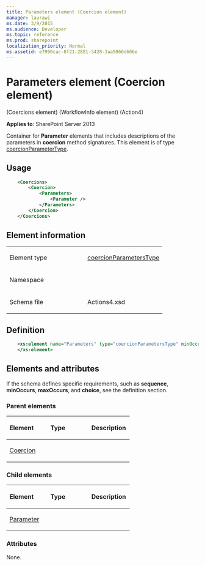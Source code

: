 ```yaml
---
title: Parameters element (Coercion element)
manager: laurawi
ms.date: 3/9/2015
ms.audience: Developer
ms.topic: reference
ms.prod: sharepoint
localization_priority: Normal
ms.assetid: e7990cac-8f21-2881-3428-3aa9866d666e
---
```


# Parameters element (Coercion element) 

(Coercions element) (WorkflowInfo element) (Action4)

**Applies to**: SharePoint Server 2013

Container for **Parameter** elements that includes descriptions of the parameters in **coercion** method signatures. This element is of type [coercionParameterType](coercionparameterstype-complextype-action4.md).

## Usage

```XML
    <Coercions>
        <Coercion>
            <Parameters>
                <Parameter />
            </Parameters>
        </Coercion>
    </Coercions>
```

## Element information

<table>
<colgroup>
<col width="50%" />
<col width="50%" />
</colgroup>
<tbody>
<tr class="odd">
<td align="left"><p><span class="label">Element type</span></p></td>
<td align="left"><p><a href="coercionparameterstype-complextype-action4.md">coercionParametersType</a></p></td>
</tr>
<tr class="even">
<td align="left"><p><span class="label">Namespace</span></p></td>
<td align="left"><p></p></td>
</tr>
<tr class="odd">
<td align="left"><p><span class="label">Schema file</span></p></td>
<td align="left"><p>Actions4.xsd</p></td>
</tr>
</tbody>
</table>

## Definition

```XML
    <xs:element name="Parameters" type="coercionParametersType" minOccurs="0" maxOccurs="1">
    </xs:element>  
```

## Elements and attributes

If the schema defines specific requirements, such as **sequence**, **minOccurs**, **maxOccurs**, and **choice**, see the definition section.

### Parent elements

<table>
<colgroup>
<col width="33%" />
<col width="33%" />
<col width="33%" />
</colgroup>
<thead>
<tr class="header">
<th align="left"><p>Element</p></th>
<th align="left"><p>Type</p></th>
<th align="left"><p>Description</p></th>
</tr>
</thead>
<tbody>
<tr class="odd">
<td align="left"><p><a href="coercion-element-coercions-elementworkflowinfo-elementaction4.md">Coercion</a></p></td>
<td align="left"><p></p></td>
<td align="left"><p></p></td>
</tr>
</tbody>
</table>

### Child elements

<table>
<colgroup>
<col width="33%" />
<col width="33%" />
<col width="33%" />
</colgroup>
<thead>
<tr class="header">
<th align="left"><p>Element</p></th>
<th align="left"><p>Type</p></th>
<th align="left"><p>Description</p></th>
</tr>
</thead>
<tbody>
<tr class="odd">
<td align="left"><p><a href="parameter-element-coercionparameterstype-complextypeaction4.md">Parameter</a></p></td>
<td align="left"><p></p></td>
<td align="left"><p></p></td>
</tr>
</tbody>
</table>

### Attributes

None.








